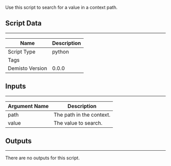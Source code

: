Use this script to search for a value in a context path.
## Script Data
---

| **Name** | **Description** |
| --- | --- |
| Script Type | python |
| Tags |  |
| Demisto Version | 0.0.0 |

## Inputs
---

| **Argument Name** | **Description** |
| --- | --- |
| path | The path in the context. |
| value | The value to search. |

## Outputs
---
There are no outputs for this script.
